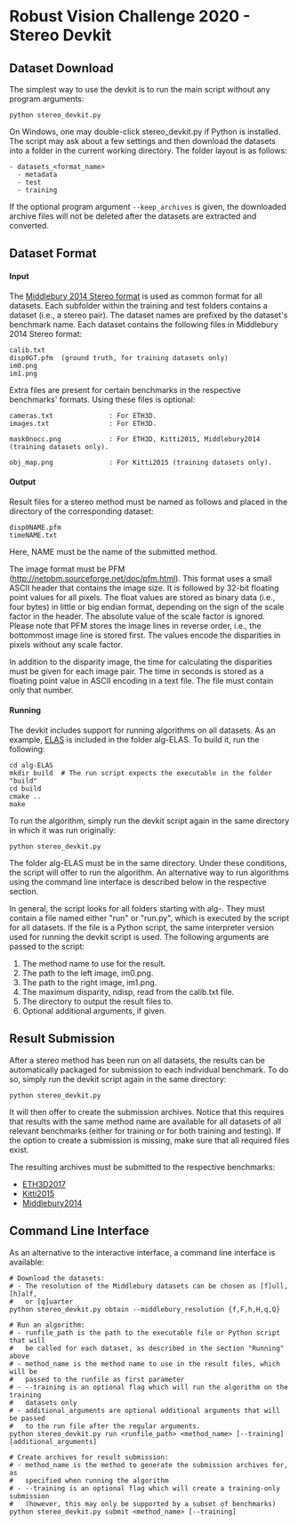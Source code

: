 # Robust Vision Challenge 2020 - Stereo Devkit #

## Dataset Download ##

The simplest way to use the devkit is to run the main script without any program
arguments:
```
python stereo_devkit.py
```
On Windows, one may double-click stereo_devkit.py if Python is installed.
The script may ask about a few settings and then download the datasets into a
folder in the current working directory. The folder layout is as follows:

```
- datasets_<format_name>
  - metadata
  - test
  - training
```

If the optional program argument `--keep_archives` is given, the downloaded
archive files will not be deleted after the datasets are extracted
and converted.


## Dataset Format ##

#### Input ####

The [Middlebury 2014 Stereo format](http://vision.middlebury.edu/stereo/data/scenes2014/)
is used as common format for all datasets. Each subfolder within the training
and test folders contains a dataset (i.e., a stereo pair). The dataset names are
prefixed by the dataset's benchmark name. Each dataset contains the following
files in Middlebury 2014 Stereo format:

```
calib.txt
disp0GT.pfm  (ground truth, for training datasets only)
im0.png
im1.png
```

Extra files are present for certain benchmarks in the respective benchmarks'
formats. Using these files is optional:

```
cameras.txt              : For ETH3D.
images.txt               : For ETH3D.

mask0nocc.png            : For ETH3D, Kitti2015, Middlebury2014 (training datasets only).

obj_map.png              : For Kitti2015 (training datasets only).
```

#### Output ####

Result files for a stereo method must be named as follows and placed in the
directory of the corresponding dataset:
```
disp0NAME.pfm
timeNAME.txt
```
Here, NAME must be the name of the submitted method.

The image format must be PFM (http://netpbm.sourceforge.net/doc/pfm.html). This
format uses a small ASCII header that contains the image size. It is followed by
32-bit floating point values for all pixels. The float values are stored as
binary data (i.e., four bytes) in little or big endian format, depending on the
sign of the scale factor in the header. The absolute value of the scale
factor is ignored. Please note that PFM stores the image lines in reverse
order, i.e., the bottommost image line is stored first. The values encode the
disparities in pixels without any scale factor.

In addition to the disparity image, the time for calculating the disparities
must be given for each image pair. The time in seconds is stored as a floating
point value in ASCII encoding in a text file. The file must contain only that
number.

#### Running ####

The devkit includes support for running algorithms on all datasets. As an
example, [ELAS](http://www.cvlibs.net/software/libelas/) is included in the
folder alg-ELAS. To build it, run the following:

```
cd alg-ELAS
mkdir build  # The run script expects the executable in the folder "build"
cd build
cmake ..
make
```

To run the algorithm, simply run the devkit script again in the same directory
in which it was run originally:
```
python stereo_devkit.py
```

The folder alg-ELAS must be in the same directory. Under these conditions,
the script will offer to run the algorithm. An alternative way to run algorithms
using the command line interface is described below in the respective section.

In general, the script looks for all folders starting with alg-. They must
contain a file named either "run" or "run.py", which is executed by the script
for all datasets. If the file is a Python script, the same interpreter version
used for running the devkit script is used. The following arguments are passed
to the script:

1. The method name to use for the result.
2. The path to the left image, im0.png.
3. The path to the right image, im1.png.
4. The maximum disparity, ndisp, read from the calib.txt file.
5. The directory to output the result files to.
6. Optional additional arguments, if given.


## Result Submission ##

After a stereo method has been run on all datasets, the results can be
automatically packaged for submission to each individual benchmark. To do so,
simply run the devkit script again in the same directory:
```
python stereo_devkit.py
```
It will then offer to create the submission archives. Notice that this requires
that results with the same method name are available for all datasets of all
relevant benchmarks (either for training or for both training and testing). If
the option to create a submission is missing, make sure that all required files
exist.

The resulting archives must be submitted to the respective benchmarks:
* [ETH3D2017](https://www.eth3d.net/login)
* [Kitti2015](http://www.cvlibs.net/datasets/kitti/user_login.php)
* [Middlebury2014](http://vision.middlebury.edu/stereo/submit3/upload.html)


## Command Line Interface ##

As an alternative to the interactive interface, a command line interface is
available:

```
# Download the datasets:
# - The resolution of the Middlebury datasets can be chosen as [f]ull, [h]alf,
#   or [q]uarter
python stereo_devkit.py obtain --middlebury_resolution {f,F,h,H,q,Q}

# Run an algorithm:
# - runfile_path is the path to the executable file or Python script that will
#   be called for each dataset, as described in the section "Running" above
# - method_name is the method name to use in the result files, which will be
#   passed to the runfile as first parameter
# - --training is an optional flag which will run the algorithm on the training
#   datasets only
# - additional_arguments are optional additional arguments that will be passed
#   to the run file after the regular arguments.
python stereo_devkit.py run <runfile_path> <method_name> [--training] [additional_arguments]

# Create archives for result submission:
# - method_name is the method to generate the submission archives for, as
#   specified when running the algorithm
# - --training is an optional flag which will create a training-only submission
#   (however, this may only be supported by a subset of benchmarks)
python stereo_devkit.py submit <method_name> [--training]
```
